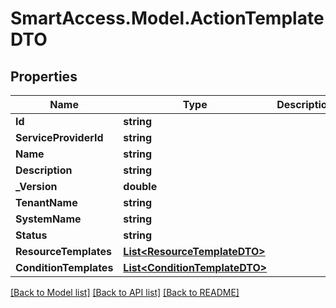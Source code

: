 # SmartAccess.Model.ActionTemplateDTO

## Properties

Name | Type | Description | Notes
------------ | ------------- | ------------- | -------------
**Id** | **string** |  | 
**ServiceProviderId** | **string** |  | 
**Name** | **string** |  | 
**Description** | **string** |  | 
**_Version** | **double** |  | 
**TenantName** | **string** |  | 
**SystemName** | **string** |  | 
**Status** | **string** |  | 
**ResourceTemplates** | [**List&lt;ResourceTemplateDTO&gt;**](ResourceTemplateDTO.md) |  | 
**ConditionTemplates** | [**List&lt;ConditionTemplateDTO&gt;**](ConditionTemplateDTO.md) |  | 

[[Back to Model list]](../README.md#documentation-for-models) [[Back to API list]](../README.md#documentation-for-api-endpoints) [[Back to README]](../README.md)

